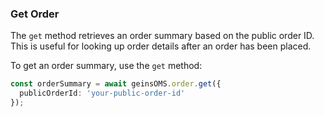 ### Get Order

The `get` method retrieves an order summary based on the public order ID. This is useful for looking up order details after an order has been placed.

To get an order summary, use the `get` method:

```typescript
const orderSummary = await geinsOMS.order.get({
  publicOrderId: 'your-public-order-id'
});
```
